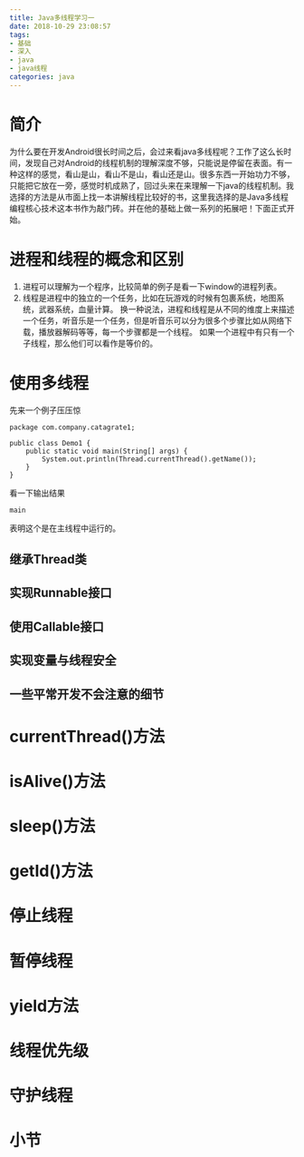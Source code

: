 ```yaml
---
title: Java多线程学习一
date: 2018-10-29 23:08:57
tags:
- 基础
- 深入
- java
- java线程
categories: java
---
```


# 简介
为什么要在开发Android很长时间之后，会过来看java多线程呢？工作了这么长时间，发现自己对Android的线程机制的理解深度不够，只能说是停留在表面。有一种这样的感觉，看山是山，看山不是山，看山还是山。很多东西一开始功力不够，只能把它放在一旁，感觉时机成熟了，回过头来在来理解一下java的线程机制。我选择的方法是从市面上找一本讲解线程比较好的书，这里我选择的是Java多线程编程核心技术这本书作为敲门砖。并在他的基础上做一系列的拓展吧！下面正式开始。

# 进程和线程的概念和区别
1. 进程可以理解为一个程序，比较简单的例子是看一下window的进程列表。
2. 线程是进程中的独立的一个任务，比如在玩游戏的时候有包裹系统，地图系统，武器系统，血量计算。
换一种说法，进程和线程是从不同的维度上来描述一个任务，听音乐是一个任务，但是听音乐可以分为很多个步骤比如从网络下载，播放器解码等等，每一个步骤都是一个线程。
如果一个进程中有只有一个子线程，那么他们可以看作是等价的。
# 使用多线程
先来一个例子压压惊

```
package com.company.catagrate1;

public class Demo1 {
    public static void main(String[] args) {
        System.out.println(Thread.currentThread().getName());
    }
}

```

看一下输出结果
```
main
```
表明这个是在主线程中运行的。

## 继承Thread类

## 实现Runnable接口
## 使用Callable接口
## 实现变量与线程安全
## 一些平常开发不会注意的细节
# currentThread()方法
# isAlive()方法
# sleep()方法
# getId()方法
# 停止线程
# 暂停线程
# yield方法
# 线程优先级
# 守护线程
# 小节